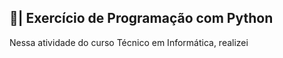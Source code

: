 ## 📑| Exercício de Programação com Python

  Nessa atividade do curso Técnico em Informática, realizei


